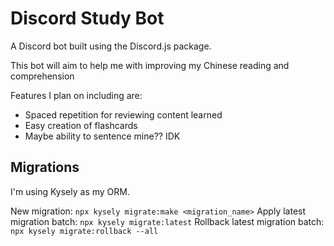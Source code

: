 # Discord Study Bot

A Discord bot built using the Discord.js package.

This bot will aim to help me with improving my Chinese reading and comprehension

Features I plan on including are:

-   Spaced repetition for reviewing content learned
-   Easy creation of flashcards
-   Maybe ability to sentence mine?? IDK

## Migrations

I'm using Kysely as my ORM.

New migration: `npx kysely migrate:make <migration_name>`
Apply latest migration batch: `npx kysely migrate:latest`
Rollback latest migration batch: `npx kysely migrate:rollback --all`
